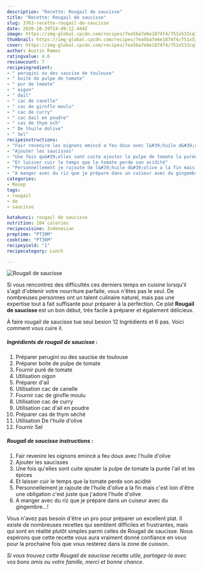 ```yaml
---
description: "Recette: Rougail de saucisse"
title: "Recette: Rougail de saucisse"
slug: 3763-recette-rougail-de-saucisse
date: 2020-10-29T14:49:12.444Z
image: https://img-global.cpcdn.com/recipes/7ea5ba7e6e1874f4/751x532cq70/rougail-de-saucisse-photo-principale-de-la-recette.jpg
thumbnail: https://img-global.cpcdn.com/recipes/7ea5ba7e6e1874f4/751x532cq70/rougail-de-saucisse-photo-principale-de-la-recette.jpg
cover: https://img-global.cpcdn.com/recipes/7ea5ba7e6e1874f4/751x532cq70/rougail-de-saucisse-photo-principale-de-la-recette.jpg
author: Austin Ramos
ratingvalue: 4.6
reviewcount: 7
recipeingredient:
- " perugini ou des saucise de toulouse"
- " boite de pulpe de tomate"
- " pur de tomate"
- " oigon"
- " dail"
- " cac de canelle"
- " cac de girofle moulu"
- " cac de curry"
- " cac dail en poudre"
- " cas de thym sch"
- " De lhuile dolive"
- " Sel"
recipeinstructions:
- "Fair revenire les oignons emincé a feu doux avec l&#39;huile d&#39;olive"
- "Ajouter les saucisses"
- "Une fois qu&#39;elles sont cuite ajouter la pulpe de tomate la purée l&#39;ail et les épices"
- "Et laisser cuir le temps que la tomate perde son acidité"
- "Personnellement je rajoute de l&#39;huile d&#39;olive a la fin mais c&#39;est loin d&#39;être une obligation c&#39;est juste que j&#39;adore l&#39;huile d&#39;olive"
- "A manger avec du riz que je prépare dans un cuiseur avec du gingembre...!"
categories:
- Resep
tags:
- rougail
- de
- saucisse

katakunci: rougail de saucisse 
nutrition: 104 calories
recipecuisine: Indonesian
preptime: "PT39M"
cooktime: "PT36M"
recipeyield: "1"
recipecategory: Lunch

---
```



![Rougail de saucisse](https://img-global.cpcdn.com/recipes/7ea5ba7e6e1874f4/751x532cq70/rougail-de-saucisse-photo-principale-de-la-recette.jpg)

Si vous rencontrez des difficultés ces derniers temps en cuisine lorsqu'il s'agit d'obtenir votre nourriture parfaite, vous n'êtes pas le seul. De nombreuses personnes ont un talent culinaire naturel, mais pas une expertise tout à fait suffisante pour préparer à la perfection. Ce plat <strong> Rougail de saucisse </strong> est un bon début, très facile à préparer et également délicieux.

<!--inarticleads1-->

À faire rougail de saucisse tue seul besion 12 Ingrédients et 6 pas. Voici comment vous cuire il.

##### Ingrédients de rougail de saucisse :

1. Préparer  perugini ou des saucise de toulouse
1. Préparer  boite de pulpe de tomate
1. Fournir  puré de tomate
1. Utilisation  oigon
1. Préparer  d&#39;ail
1. Utilisation  cac de canelle
1. Fournir  cac de girofle moulu
1. Utilisation  cac de curry
1. Utilisation  cac d&#39;ail en poudre
1. Préparer  cas de thym séché
1. Utilisation  De l&#39;huile d&#39;olive
1. Fournir  Sel




<!--inarticleads2-->

##### Rougail de saucisse instructions :

1. Fair revenire les oignons emincé a feu doux avec l&#39;huile d&#39;olive
1. Ajouter les saucisses
1. Une fois qu&#39;elles sont cuite ajouter la pulpe de tomate la purée l&#39;ail et les épices
1. Et laisser cuir le temps que la tomate perde son acidité
1. Personnellement je rajoute de l&#39;huile d&#39;olive a la fin mais c&#39;est loin d&#39;être une obligation c&#39;est juste que j&#39;adore l&#39;huile d&#39;olive
1. A manger avec du riz que je prépare dans un cuiseur avec du gingembre...!




<!--inarticleads1-->

<p>
Vous n'avez pas besoin d'être un pro pour préparer un excellent plat. Il existe de nombreuses recettes qui semblent difficiles et frustrantes, mais qui sont en réalité plutôt simples parmi celles de Rougail de saucisse. Nous espérons que cette recette vous aura vraiment donné confiance en vous pour la prochaine fois que vous resterez dans la zone de cuisson.
</p>

<p>
<i>Si vous trouvez cette Rougail de saucisse recette utile, partagez-la avec vos bons amis ou votre famille, merci et bonne chance.</i>
</p>
